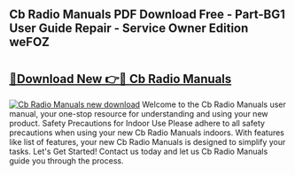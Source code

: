 ## Cb Radio Manuals PDF Download Free - Part-BG1 User Guide Repair - Service Owner Edition weFOZ

# <h2><a href="http://bc62061.oget.top/?id=Cb+Radio+Manuals">🔗Download New 👉🔴 Cb Radio Manuals</a></h2>

[![Cb Radio Manuals new download](https://i.imgur.com/5g1atiW.png)](http://bc62061.oget.top/?id=Cb+Radio+Manuals)
Welcome to the Cb Radio Manuals user manual, your one-stop resource for understanding and using your new product. Safety Precautions for Indoor Use Please adhere to all safety precautions when using your new Cb Radio Manuals indoors. With features like list of features, your new Cb Radio Manuals is designed to simplify your tasks. Let's Get Started! Contact us today and let us Cb Radio Manuals guide you through the process.
